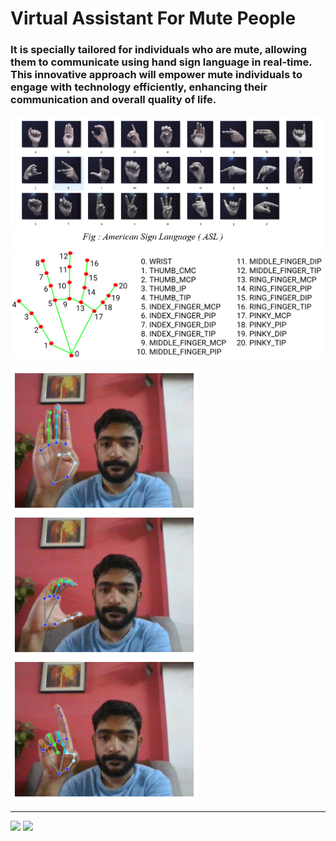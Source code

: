 <H1>Virtual Assistant For Mute People</H1>
<H3>It is specially tailored for individuals who are mute, allowing them to communicate using hand sign language in real-time. This innovative approach will empower mute individuals to engage with technology efficiently, enhancing their communication and overall quality of life.</H3>
<img width="500" src="hand_signs.png"> <img width="500" src="hand_landmarks.png">
<p float="left">
  <img width="300" src="bh.png">
  <img width="300" src="ch.png">
  <img width="300" src="dh.png">
</p>
<hr>
<p float="left">
  <img width="300" src="cr_decsionTree.png">
  <img width="500" src="cr_merged">
</p>
